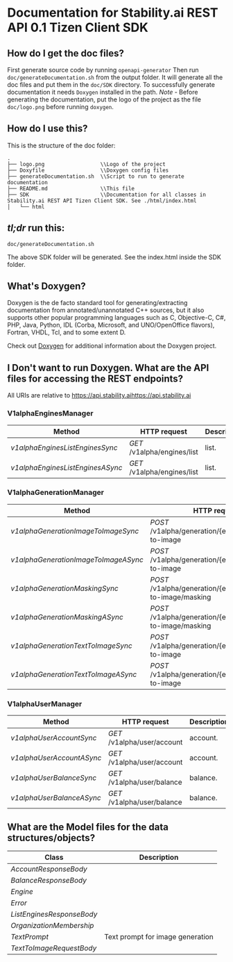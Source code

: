 # Documentation for Stability.ai REST API 0.1 Tizen Client SDK

## How do I get the doc files?
First generate source code by running `openapi-generator`
Then run `doc/generateDocumentation.sh` from the output folder. It will generate all the doc files and put them in the `doc/SDK` directory.
To successfully generate documentation it needs `Doxygen` installed in the path.
*Note* - Before generating the documentation, put the logo of the project as the file `doc/logo.png` before running `doxygen`.


## How do I use this?
This is the structure of the doc folder:

```
.
├── logo.png                  \\Logo of the project
├── Doxyfile                  \\Doxygen config files
├── generateDocumentation.sh  \\Script to run to generate documentation
├── README.md                 \\This file
├── SDK                       \\Documentation for all classes in Stability.ai REST API Tizen Client SDK. See ./html/index.html
│   └── html

```

## *tl;dr* run this:

```
doc/generateDocumentation.sh
```

The above SDK folder will be generated. See the index.html inside the SDK folder.


## What's Doxygen?
Doxygen is the de facto standard tool for generating/extracting documentation from annotated/unannotated C++ sources, but it also supports other popular programming languages such as C, Objective-C, C#, PHP, Java, Python, IDL (Corba, Microsoft, and UNO/OpenOffice flavors), Fortran, VHDL, Tcl, and to some extent D.

Check out [Doxygen](https://www.doxygen.org/) for additional information about the Doxygen project.

## I Don't want to run Doxygen. What are the API files for accessing the REST endpoints?
All URIs are relative to https://api.stability.aihttps://api.stability.ai


### V1alphaEnginesManager
Method | HTTP request | Description
------------- | ------------- | -------------
*v1alphaEnginesListEnginesSync* | *GET* /v1alpha/engines/list | list.
*v1alphaEnginesListEnginesASync* | *GET* /v1alpha/engines/list | list.


### V1alphaGenerationManager
Method | HTTP request | Description
------------- | ------------- | -------------
*v1alphaGenerationImageToImageSync* | *POST* /v1alpha/generation/{engine_id}/image-to-image | image-to-image.
*v1alphaGenerationImageToImageASync* | *POST* /v1alpha/generation/{engine_id}/image-to-image | image-to-image.
*v1alphaGenerationMaskingSync* | *POST* /v1alpha/generation/{engine_id}/image-to-image/masking | image-to-image/masking.
*v1alphaGenerationMaskingASync* | *POST* /v1alpha/generation/{engine_id}/image-to-image/masking | image-to-image/masking.
*v1alphaGenerationTextToImageSync* | *POST* /v1alpha/generation/{engine_id}/text-to-image | text-to-image.
*v1alphaGenerationTextToImageASync* | *POST* /v1alpha/generation/{engine_id}/text-to-image | text-to-image.


### V1alphaUserManager
Method | HTTP request | Description
------------- | ------------- | -------------
*v1alphaUserAccountSync* | *GET* /v1alpha/user/account | account.
*v1alphaUserAccountASync* | *GET* /v1alpha/user/account | account.
*v1alphaUserBalanceSync* | *GET* /v1alpha/user/balance | balance.
*v1alphaUserBalanceASync* | *GET* /v1alpha/user/balance | balance.


## What are the Model files for the data structures/objects?
Class | Description
------------- | -------------
 *AccountResponseBody* | 
 *BalanceResponseBody* | 
 *Engine* | 
 *Error* | 
 *ListEnginesResponseBody* | 
 *OrganizationMembership* | 
 *TextPrompt* | Text prompt for image generation
 *TextToImageRequestBody* | 

